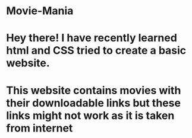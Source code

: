# Movie-Mania
# Hey there! I have recently learned html and CSS tried to create a basic website.
# This website contains movies with their downloadable links but these links might not work as it is taken from internet
